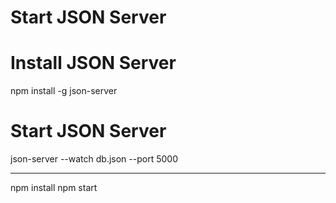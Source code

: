 # Start  JSON Server

# Install JSON Server
  npm install -g json-server

# Start JSON Server
 json-server --watch db.json --port 5000

--------------------------------------------------

 npm install
 npm start
